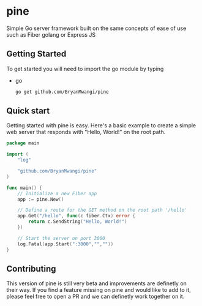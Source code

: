 # pine
Simple Go server framework built on the same concepts of ease of use such as Fiber golang or Express JS

<!-- GETTING STARTED -->
## Getting Started
To get started you will need to import the go module by typing
* go
  ```sh
  go get github.com/BryanMwangi/pine
  ```

## Quick start
Getting started with pine is easy. Here's a basic example to create a simple web server that responds with "Hello, World!" on the root path.

```go
package main

import (
    "log"

    "github.com/BryanMwangi/pine"
)

func main() {
    // Initialize a new Fiber app
    app := pine.New()

    // Define a route for the GET method on the root path '/hello'
    app.Get("/hello", func(c fiber.Ctx) error {
        return c.SendString("Hello, World!")
    })

    // Start the server on port 3000
    log.Fatal(app.Start(":3000","",""))
}
```


<!-- CONTRIBUTING -->
## Contributing
This version of pine is still very beta and improvements are definetly on their way. If you find a feature missing on pine and would like to add to it, please feel free to open a PR and we can definetly work together on it.
